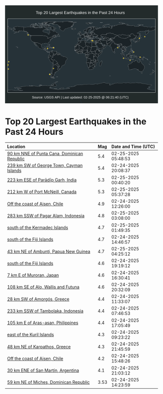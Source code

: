 ![Map](./map.png)

# Top 20 Largest Earthquakes in the Past 24 Hours

| Location | Mag | Date and Time (UTC) |
|:---|:---|:---|
| [90 km NNE of Punta Cana, Dominican Republic](https://earthquake.usgs.gov/earthquakes/eventpage/us6000pvad) | 5.4 | 02-25-2025 05:48:53 |
| [239 km SW of George Town, Cayman Islands](https://earthquake.usgs.gov/earthquakes/eventpage/us6000pv78) | 5.4 | 02-24-2025 20:08:37 |
| [223 km ESE of Parādīp Garh, India](https://earthquake.usgs.gov/earthquakes/eventpage/us6000pv8n) | 5.3 | 02-25-2025 00:40:20 |
| [212 km W of Port McNeill, Canada](https://earthquake.usgs.gov/earthquakes/eventpage/us6000pv9t) | 5.3 | 02-25-2025 05:37:28 |
| [Off the coast of Aisen, Chile](https://earthquake.usgs.gov/earthquakes/eventpage/us7000pfsi) | 4.9 | 02-24-2025 12:26:00 |
| [283 km SSW of Pagar Alam, Indonesia](https://earthquake.usgs.gov/earthquakes/eventpage/us6000pv99) | 4.8 | 02-25-2025 03:08:00 |
| [south of the Kermadec Islands](https://earthquake.usgs.gov/earthquakes/eventpage/us6000pv8x) | 4.7 | 02-25-2025 01:49:35 |
| [south of the Fiji Islands](https://earthquake.usgs.gov/earthquakes/eventpage/us7000pfta) | 4.7 | 02-24-2025 14:46:57 |
| [43 km NE of Ambunti, Papua New Guinea](https://earthquake.usgs.gov/earthquakes/eventpage/us6000pv9n) | 4.7 | 02-25-2025 04:25:12 |
| [south of the Fiji Islands](https://earthquake.usgs.gov/earthquakes/eventpage/us6000pv6y) | 4.6 | 02-24-2025 19:19:12 |
| [7 km E of Muroran, Japan](https://earthquake.usgs.gov/earthquakes/eventpage/us6000pv53) | 4.6 | 02-24-2025 16:30:41 |
| [108 km SE of Alo, Wallis and Futuna](https://earthquake.usgs.gov/earthquakes/eventpage/us6000pv7g) | 4.6 | 02-24-2025 20:32:09 |
| [28 km SW of Amorgós, Greece](https://earthquake.usgs.gov/earthquakes/eventpage/us7000pfs8) | 4.4 | 02-24-2025 11:33:07 |
| [233 km SSW of Tambolaka, Indonesia](https://earthquake.usgs.gov/earthquakes/eventpage/us7000pfrf) | 4.4 | 02-24-2025 07:46:53 |
| [105 km E of Aras-asan, Philippines](https://earthquake.usgs.gov/earthquakes/eventpage/us6000pv5b) | 4.4 | 02-24-2025 17:05:49 |
| [east of the Kuril Islands](https://earthquake.usgs.gov/earthquakes/eventpage/us7000pfrr) | 4.3 | 02-24-2025 09:23:22 |
| [48 km NE of Karpathos, Greece](https://earthquake.usgs.gov/earthquakes/eventpage/us6000pv7z) | 4.3 | 02-24-2025 21:45:59 |
| [Off the coast of Aisen, Chile](https://earthquake.usgs.gov/earthquakes/eventpage/us7000pftz) | 4.2 | 02-24-2025 15:48:26 |
| [30 km ENE of San Martín, Argentina](https://earthquake.usgs.gov/earthquakes/eventpage/us6000pv7n) | 4.1 | 02-24-2025 21:03:12 |
| [59 km NE of Miches, Dominican Republic](https://earthquake.usgs.gov/earthquakes/eventpage/pr2025055001) | 3.53 | 02-24-2025 14:23:59 |
